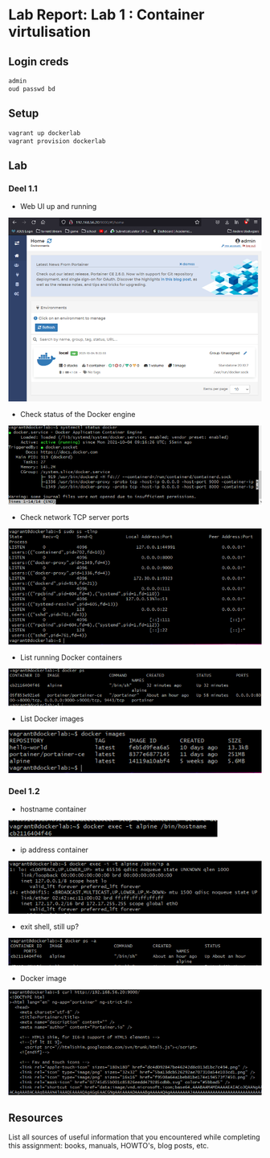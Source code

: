 # Lab Report: Lab 1 : Container virtulisation

## Login creds
	admin
	oud passwd bd
## Setup
	vagrant up dockerlab
	vagrant provision dockerlab

## Lab
### Deel 1.1
- Web UI up and running

![Home, 4 october 2021](img/HOME.PNG?raw=true)

- Check status of the Docker engine

![Stat Docker, 4 october 2021](img/StatDocker.PNG?raw=true)

- Check network TCP server ports

![TCP ports, 4 october 2021](img/TCPports.PNG?raw=true)

- List running Docker containers

![Docker containers, 4 october 2021](img/DockerContainers.PNG?raw=true)

- List Docker images

![DockerImages, 4 october 2021](img/DockerImages.PNG?raw=true)

### Deel 1.2
 - hostname container

![Hostname, 4 october 2021](img/Hostname.PNG?raw=true)

 - ip address container

![Container IP, 4 october 2021](img/ContainerIP.PNG?raw=true)

 - exit shell, still up?

 ![Alpine up, 4 october 2021](img/AlpineRunning.PNG?raw=true)

 - Docker image

 ![Hello app, 4 october 2021](img/HelloApp.PNG?raw=true)


## Resources

List all sources of useful information that you encountered while completing this assignment: books, manuals, HOWTO's, blog posts, etc.
